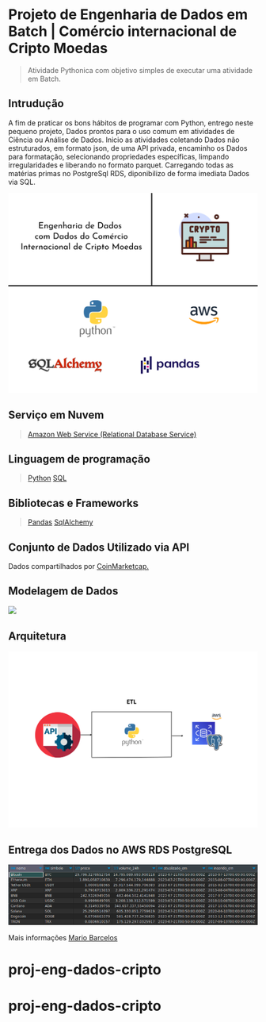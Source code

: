 # Projeto de Engenharia de Dados em Batch | Comércio internacional de Cripto Moedas

>  Atividade Pythonica com objetivo simples de executar uma atividade em Batch.

## Intrudução
  A fim de praticar os bons hábitos de programar com Python, entrego neste pequeno projeto, Dados prontos para o uso comum em atividades de Ciência ou Análise de Dados. Inicio as atividades coletando Dados não estruturados, em formato json, de uma API privada, encaminho os Dados para formatação, selecionando propriedades específicas, limpando irregularidades e liberando no formato parquet. Carregando todas as matérias primas no PostgreSql RDS, diponibilizo de forma imediata Dados via SQL. 
  
<img src="proj_cripto.png">

## Serviço em Nuvem 
> <a href="https://console.cloud.google.com/">Amazon Web Service (Relational Database Service)</a>

## Linguagem de programação 
> <a href="https://www.python.org/">Python</a> 
> <a href="https://pt.wikipedia.org/wiki/SQL">SQL</a>

## Bibliotecas e Frameworks
> <a href="https://pandas.pydata.org/">Pandas</a>
> <a href="https://www.sqlalchemy.org/">SqlAlchemy</a>

## Conjunto de Dados Utilizado via API 
Dados compartilhados por <a href="https://coinmarketcap.com/">CoinMarketcap.</a>

## Modelagem de Dados
<img src="modelo-de-dados-cripto.png">

## Arquitetura
<img src="arquitetura.png">

## Entrega dos Dados no AWS RDS PostgreSQL
<img src="tables_post.png">

Mais informações <a href="https://www.linkedin.com/in/mario-barcelos/">Mario Barcelos</a>
# proj-eng-dados-cripto
# proj-eng-dados-cripto
